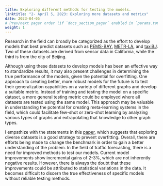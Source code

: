 ```yaml
---
title: Exploring different methods for testing the models.
linktitle: "2- April 5, 2023: Exploring more datasets and metrics"
date: 2023-04-05
# Prev/next pager order (if `docs_section_pager` enabled in `params.toml`)
weight: 1
---
```

Research in the field can broadly be categorized as the effort to develop models that best predict datasets such as [PEMS-BAY](https://zenodo.org/record/4263971#.ZDA_invMK3A), [METR-LA](https://drive.google.com/drive/folders/10FOTa6HXPqX8Pf5WRoRwcFnW9BrNZEIX), and [taxiBJ](https://paperswithcode.com/dataset/taxibj). Two of these datasets are derived from sensor data in California, while the third is from the city of Beijing.

Although using these datasets to develop models has been an effective way to standardize results, it may also present challenges in determining the true performance of the models, given the potential for overfitting. One approach to creating better, more robust models for the future is to test their generalization capabilities on a variety of different graphs and develop a suitable metric. Instead of training and testing the model on a specific dataset, a more general testing metric could be employed where all datasets are tested using the same model. This approach may be valuable in understanding the potential for creating meta-learning systems in the field, which could facilitate few-shot or zero-shot learning by analyzing various types of graphs and extrapolating that knowledge to other graph types.

I empathize with the statements in this [paper](https://www.mdpi.com/2220-9964/12/3/100), which suggests that exploring diverse datasets is a good strategy to prevent overfitting. Overall, there are efforts being made to change the benchmark in order to gain a better understanding of the problem. In the field of traffic forecasting, there is a need for improved methods to test our models. Current model improvements show incremental gains of 2-3%, which are not inherently negative results. However, there is always the doubt that these improvements could be attributed to statistical variations in the data. It becomes difficult to discern the true effectiveness of specific models without reliable testing methods.